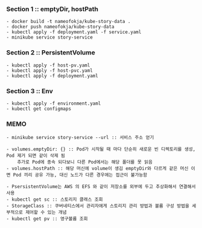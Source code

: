 ### Section 1 :: emptyDir, hostPath

    - docker build -t nameofokja/kube-story-data .
    - docker push nameofokja/kube-story-data
    - kubectl apply -f deployment.yaml -f service.yaml
    - minikube service story-service

### Section 2 :: PersistentVolume

    - kubectl apply -f host-pv.yaml
    - kubectl apply -f host-pvc.yaml
    - kubectl apply -f deployment.yaml

### Section 3 :: Env

    - kubectl apply -f environment.yaml
    - kubectl get configmaps

### MEMO

    - minikube service story-service --url :: 서비스 주소 얻기

    - volumes.emptyDir: {} :: Pod가 시작될 때 마다 단순히 새로운 빈 디렉토리를 생성, Pod 제거 되면 같이 삭제 됨
        추가로 Pod에 종속 되다보니 다른 Pod에서는 해당 폴더를 못 읽음
    - volumes.hostPath :: 해당 머신에 volume이 생김 emptyDir와 다르게 같은 머신 이면 Pod 끼리 공유 가능, 대신 노드가 다른 경우에는 접근이 불가능함

    - PsersistentVolume는 AWS 의 EFS 와 같이 저장소를 외부에 두고 추상화해서 연결해서 사용
    - kubectl get sc :: 스토리지 클래스 조회
    - StorageClass :: 쿠버네티스에서 관리자에게 스토리지 관리 방법과 볼륨 구성 방법을 세부적으로 제어할 수 있는 개념
    - kubectl get pv :: 영구볼륨 조회
